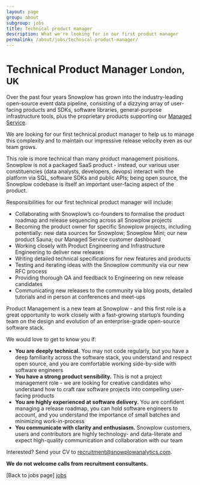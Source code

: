 ```yaml
---
layout: page
group: about
subgroup: jobs
title: Technical product manager
description: What we're looking for in our first product manager
permalink: /about/jobs/technical-product-manager/
---
```


<h1>Technical Product Manager <small>London, UK</small></h1>

Over the past four years Snowplow has grown into the industry-leading open-source event data pipeline, consisting of a dizzying array of user-facing products and SDKs, software libraries, general-purpose infrastructure tools, plus the proprietary products supporting our [Managed Service](http://snowplowanalytics.com/trial/).

We are looking for our first technical product manager to help us to manage this complexity and to maintain our impressive release velocity even as our team grows.

This role is more technical than many product management positions. Snowplow is not a packaged SaaS product - instead, our various user constituencies (data analysts, developers, devops) interact with the platform via SQL, software SDKs and public APIs; being open source, the Snowplow codebase is itself an important user-facing aspect of the product.

Responsibilities for our first technical product manager will include:

* Collaborating with Snowplow’s co-founders to formalise the product roadmap and release sequencing across all Snowplow projects
* Becoming the product owner for specific Snowplow projects, including potentially: new data sources for Snowplow; Snowplow Mini; our new product Sauna; our Managed Service customer dashboard
* Working closely with Product Engineering and Infrastructure Engineering to deliver new releases
* Writing detailed technical specifications for new features and products
* Testing and iterating ideas with the Snowplow community via our new RFC process
* Providing thorough QA and feedback to Engineering on new release candidates
* Communicating new releases to the community via blog posts, detailed tutorials and in person at conferences and meet-ups 

Product Management is a new team at Snowplow - and this first role is a great opportunity to work closely with a fast-growing startup’s founding team on the design and evolution of an enterprise-grade open-source software stack.

We would love to get to know you if:

* **You are deeply technical.** You may not code regularly, but you have a deep familiarity across the software stack, you understand and respect open source, and you are comfortable working side-by-side with software engineers
* **You have a strong product sensibility.** This is not a project management role - we are looking for creative candidates who understand how to craft raw software projects into compelling user-facing products
* **You are highly experienced at software delivery.** You are confident managing a release roadmap, you can hold software engineers to account, and you understand the importance of small batches and minimizing work-in-process
* **You communicate with clarity and enthusiasm.** Snowplow customers, users and contributors are highly technology- and data-literate and expect high-quality communication and collaboration with our team

Interested? Send your CV to recruitment@snowplowanalytics.com.

<strong>We do not welcome calls from recruitment consultants.</strong>

[Back to jobs page] [jobs]

[jobs]: /about/jobs.html
